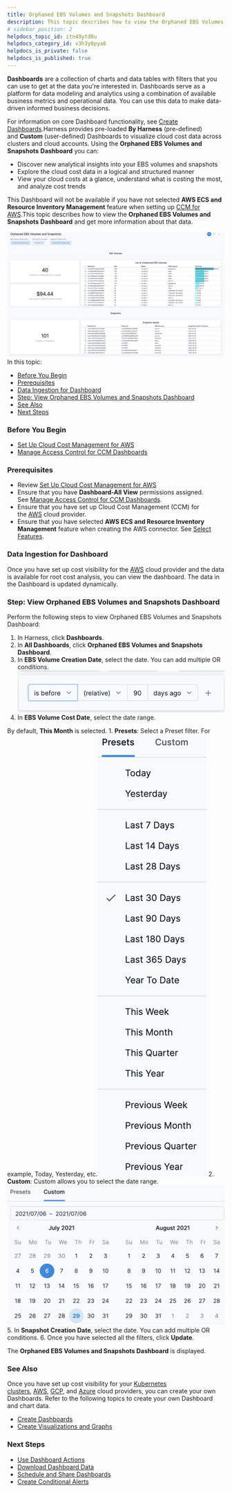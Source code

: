 ```yaml
---
title: Orphaned EBS Volumes and Snapshots Dashboard
description: This topic describes how to view the Orphaned EBS Volumes and Snapshots Dashboard and get more information about that data.
# sidebar_position: 2
helpdocs_topic_id: itn49ytd8u
helpdocs_category_id: v3h3y6pya6
helpdocs_is_private: false
helpdocs_is_published: true
---
```


**Dashboards** are a collection of charts and data tables with filters that you can use to get at the data you're interested in. Dashboards serve as a platform for data modeling and analytics using a combination of available business metrics and operational data. You can use this data to make data-driven informed business decisions.

For information on core Dashboard functionality, see [Create Dashboards](/article/ardf4nbvcy-create-dashboards).Harness provides pre-loaded **By Harness** (pre-defined) and **Custom** (user-defined) Dashboards to visualize cloud cost data across clusters and cloud accounts. Using the **Orphaned EBS Volumes and Snapshots** **Dashboard** you can:

* Discover new analytical insights into your EBS volumes and snapshots
* Explore the cloud cost data in a logical and structured manner
* View your cloud costs at a glance, understand what is costing the most, and analyze cost trends

This Dashboard will not be available if you have not selected **AWS ECS and Resource Inventory Management** feature when setting up [CCM for AWS](https://ngdocs.harness.io/article/80vbt5jv0q-set-up-cost-visibility-for-aws).This topic describes how to view the **Orphaned EBS Volumes and Snapshots** **Dashboard** and get more information about that data.

![](./static/orphaned-ebs-volumes-and-snapshots-dashboard-73.png)In this topic:

* [Before You Begin](https://ngdocs.harness.io/article/itn49ytd8u-orphaned-ebs-volumes-and-snapshots-dashboard#undefined)
* [Prerequisites](https://ngdocs.harness.io/article/itn49ytd8u-orphaned-ebs-volumes-and-snapshots-dashboard#prerequisites)
* [Data Ingestion for Dashboard](https://ngdocs.harness.io/article/itn49ytd8u-orphaned-ebs-volumes-and-snapshots-dashboard#undefined)
* [Step: View Orphaned EBS Volumes and Snapshots Dashboard](https://ngdocs.harness.io/article/itn49ytd8u-orphaned-ebs-volumes-and-snapshots-dashboard#undefined)
* [See Also](https://ngdocs.harness.io/article/itn49ytd8u-orphaned-ebs-volumes-and-snapshots-dashboard#see_also)
* [Next Steps](https://ngdocs.harness.io/article/itn49ytd8u-orphaned-ebs-volumes-and-snapshots-dashboard#undefined)

### Before You Begin

* [Set Up Cloud Cost Management for AWS](/article/80vbt5jv0q-set-up-cost-visibility-for-aws)
* [Manage Access Control for CCM Dashboards](/article/ng6yaxqi2r-manage-access-control-for-ccm-dashboards)

### Prerequisites

* Review [Set Up Cloud Cost Management for AWS](https://ngdocs.harness.io/article/80vbt5jv0q-set-up-cost-visibility-for-aws)
* Ensure that you have **Dashboard-All View** permissions assigned. See [Manage Access Control for CCM Dashboards](https://ngdocs.harness.io/article/ng6yaxqi2r-manage-access-control-for-ccm-dashboards).
* Ensure that you have set up Cloud Cost Management (CCM) for the [AWS](/article/80vbt5jv0q-set-up-cost-visibility-for-aws) cloud provider.
* Ensure that you have selected **AWS ECS and Resource Inventory Management** feature when creating the AWS connector. See [Select Features](/article/80vbt5jv0q-set-up-cost-visibility-for-aws#step_3_select_features).

### Data Ingestion for Dashboard

Once you have set up cost visibility for the [AWS](https://ngdocs.harness.io/article/80vbt5jv0q-set-up-cost-visibility-for-aws) cloud provider and the data is available for root cost analysis, you can view the dashboard. The data in the Dashboard is updated dynamically.

### Step: View Orphaned EBS Volumes and Snapshots Dashboard

Perform the following steps to view Orphaned EBS Volumes and Snapshots Dashboard:

1. In Harness, click **Dashboards**.
2. In **All Dashboards**, click **Orphaned EBS Volumes and Snapshots Dashboard**.
3. In **EBS Volume Creation Date**, select the date. You can add multiple OR conditions.![](./static/orphaned-ebs-volumes-and-snapshots-dashboard-74.png)
4. In **EBS Volume Cost Date**, select the date range.  
  
By default, **This Month** is selected.
	1. **Presets**: Select a Preset filter. For example, Today, Yesterday, etc.[![](./static/orphaned-ebs-volumes-and-snapshots-dashboard-75.png)](./static/orphaned-ebs-volumes-and-snapshots-dashboard-75.png)
	2. **Custom**: Custom allows you to select the date range.[![](./static/orphaned-ebs-volumes-and-snapshots-dashboard-77.png)](./static/orphaned-ebs-volumes-and-snapshots-dashboard-77.png)
5. In **Snapshot Creation Date**, select the date. You can add multiple OR conditions.
6. Once you have selected all the filters, click **Update**.  
  
The **Orphaned EBS Volumes and Snapshots Dashboard** is displayed.

### See Also

Once you have set up cost visibility for your [Kubernetes clusters](/article/ltt65r6k39-set-up-cost-visibility-for-kubernetes), [AWS](/article/80vbt5jv0q-set-up-cost-visibility-for-aws), [GCP](/article/kxnsritjls-set-up-cost-visibility-for-gcp), and [Azure](/article/v682mz6qfd-set-up-cost-visibility-for-azure) cloud providers, you can create your own Dashboards. Refer to the following topics to create your own Dashboard and chart data.

* [Create Dashboards](/article/ardf4nbvcy-create-dashboards)
* [Create Visualizations and Graphs](/article/n2jqctdt7c-create-visualizations-and-graphs)

### Next Steps

* [Use Dashboard Actions](https://ngdocs.harness.io/article/y1oh7mkwmh-use-dashboard-actions)
* [Download Dashboard Data](https://ngdocs.harness.io/article/op59lb1pxv-download-dashboard-data)
* [Schedule and Share Dashboards](/article/35gfke0rl8-share-dashboards)
* [Create Conditional Alerts](https://ngdocs.harness.io/article/ro0i58mvby-create-conditional-alerts)

